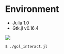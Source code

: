 # Environment
- Julia 1.0
- Gtk.jl v0.16.4


<img src="../../screenshots/gameoflifegui.gif" align="middle" />

```bash
$ ./gol_interact.jl
```
